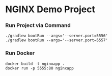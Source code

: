 # NGINX Demo Project


### Run Project via Command

```
./gradlew bootRun --args='--server.port=5556'
./gradlew bootRun --args='--server.port=5557'
```

### Run Docker

```
docker build -t nginxapp .
docker run -p 5555:80 nginxapp
```

